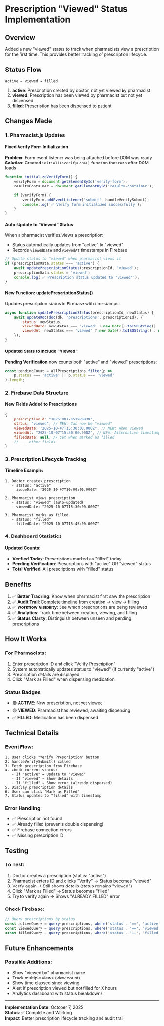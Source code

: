 # Prescription "Viewed" Status Implementation

## Overview
Added a new "viewed" status to track when pharmacists view a prescription for the first time. This provides better tracking of prescription lifecycle.

## Status Flow
```
active → viewed → filled
```

1. **active**: Prescription created by doctor, not yet viewed by pharmacist
2. **viewed**: Prescription has been viewed by pharmacist but not yet dispensed
3. **filled**: Prescription has been dispensed to patient

## Changes Made

### 1. Pharmacist.js Updates

#### Fixed Verify Form Initialization
**Problem**: Form event listener was being attached before DOM was ready
**Solution**: Created `initializeVerifyForm()` function that runs after DOM loads

```javascript
function initializeVerifyForm() {
    verifyForm = document.getElementById('verify-form');
    resultsContainer = document.getElementById('results-container');
    
    if (verifyForm) {
        verifyForm.addEventListener('submit', handleVerifySubmit);
        console.log('✅ Verify form initialized successfully');
    }
}
```

#### Auto-Update to "Viewed" Status
When a pharmacist verifies/views a prescription:
- Status automatically updates from "active" to "viewed"
- Records `viewedDate` and `viewedAt` timestamps in Firebase

```javascript
// Update status to "viewed" when pharmacist views it
if (prescriptionData.status === 'active') {
    await updatePrescriptionStatus(prescriptionId, 'viewed');
    prescriptionData.status = 'viewed';
    console.log('✅ Prescription status updated to "viewed"');
}
```

#### New Function: updatePrescriptionStatus()
Updates prescription status in Firebase with timestamps:

```javascript
async function updatePrescriptionStatus(prescriptionId, newStatus) {
    await updateDoc(doc(db, 'prescriptions', prescriptionId), {
        status: newStatus,
        viewedDate: newStatus === 'viewed' ? new Date().toISOString() : null,
        viewedAt: newStatus === 'viewed' ? new Date().toISOString() : null
    });
}
```

#### Updated Stats to Include "Viewed"
**Pending Verification** now counts both "active" and "viewed" prescriptions:

```javascript
const pendingCount = allPrescriptions.filter(p => 
    p.status === 'active' || p.status === 'viewed'
).length;
```

### 2. Firebase Data Structure

#### New Fields Added to Prescriptions
```javascript
{
    prescriptionId: "20251007-452970039",
    status: "viewed", // NEW: Can now be "viewed"
    viewedDate: "2025-10-07T15:30:00.000Z", // NEW: When viewed
    viewedAt: "2025-10-07T15:30:00.000Z", // NEW: Alternative timestamp
    filledDate: null, // Set when marked as filled
    // ... other fields
}
```

### 3. Prescription Lifecycle Tracking

#### Timeline Example:
```
1. Doctor creates prescription
   - status: "active"
   - issueDate: "2025-10-07T10:00:00.000Z"

2. Pharmacist views prescription
   - status: "viewed" (auto-updated)
   - viewedDate: "2025-10-07T15:30:00.000Z"

3. Pharmacist marks as filled
   - status: "filled"
   - filledDate: "2025-10-07T15:45:00.000Z"
```

### 4. Dashboard Statistics

#### Updated Counts:
- **Verified Today**: Prescriptions marked as "filled" today
- **Pending Verification**: Prescriptions with "active" OR "viewed" status
- **Total Verified**: All prescriptions with "filled" status

## Benefits

1. ✅ **Better Tracking**: Know when pharmacist first saw the prescription
2. ✅ **Audit Trail**: Complete timeline from creation → view → filling
3. ✅ **Workflow Visibility**: See which prescriptions are being reviewed
4. ✅ **Analytics**: Track time between creation, viewing, and filling
5. ✅ **Status Clarity**: Distinguish between unseen and pending prescriptions

## How It Works

### For Pharmacists:
1. Enter prescription ID and click "Verify Prescription"
2. System automatically updates status to "viewed" (if currently "active")
3. Prescription details are displayed
4. Click "Mark as Filled" when dispensing medication

### Status Badges:
- 🟢 **ACTIVE**: New prescription, not yet viewed
- 🟡 **VIEWED**: Pharmacist has reviewed, awaiting dispensing
- ✅ **FILLED**: Medication has been dispensed

## Technical Details

### Event Flow:
```
1. User clicks "Verify Prescription" button
2. handleVerifySubmit() called
3. Fetch prescription from Firebase
4. Check current status:
   - If "active" → Update to "viewed"
   - If "viewed" → Show details
   - If "filled" → Show error (already dispensed)
5. Display prescription details
6. User can click "Mark as Filled"
7. Status updates to "filled" with timestamp
```

### Error Handling:
- ✅ Prescription not found
- ✅ Already filled (prevents double dispensing)
- ✅ Firebase connection errors
- ✅ Missing prescription ID

## Testing

### To Test:
1. Doctor creates a prescription (status: "active")
2. Pharmacist enters ID and clicks "Verify" → Status becomes "viewed"
3. Verify again → Still shows details (status remains "viewed")
4. Click "Mark as Filled" → Status becomes "filled"
5. Try to verify again → Shows "ALREADY FILLED" error

### Check Firebase:
```javascript
// Query prescriptions by status
const activeQuery = query(prescriptions, where('status', '==', 'active'));
const viewedQuery = query(prescriptions, where('status', '==', 'viewed'));
const filledQuery = query(prescriptions, where('status', '==', 'filled'));
```

## Future Enhancements

### Possible Additions:
- Show "viewed by" pharmacist name
- Track multiple views (view count)
- Show time elapsed since viewing
- Alert if prescription viewed but not filled for X hours
- Analytics dashboard with status breakdowns

---

**Implementation Date**: October 7, 2025  
**Status**: ✅ Complete and Working  
**Impact**: Better prescription lifecycle tracking and audit trail
